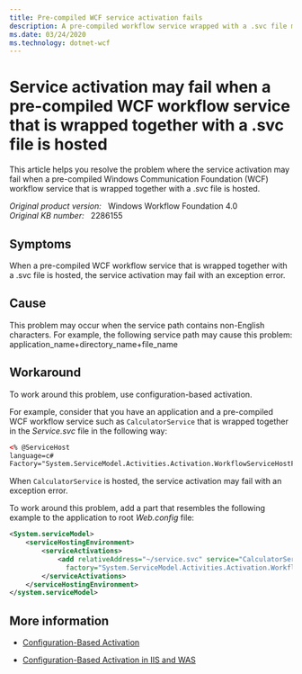 ```yaml
---
title: Pre-compiled WCF service activation fails
description: A pre-compiled workflow service wrapped with a .svc file may fail activation when the service path contains non-English characters. This article provides a resolution.
ms.date: 03/24/2020
ms.technology: dotnet-wcf
---
```

# Service activation may fail when a pre-compiled WCF workflow service that is wrapped together with a .svc file is hosted

This article helps you resolve the problem where the service activation may fail when a pre-compiled Windows Communication Foundation (WCF) workflow service that is wrapped together with a .svc file is hosted.

_Original product version:_ &nbsp; Windows Workflow Foundation 4.0  
_Original KB number:_ &nbsp; 2286155

## Symptoms

When a pre-compiled WCF workflow service that is wrapped together with a .svc file is hosted, the service activation may fail with an exception error.

## Cause

This problem may occur when the service path contains non-English characters. For example, the following service path may cause this problem:  
application_name+directory_name+file_name

## Workaround

To work around this problem, use configuration-based activation.

For example, consider that you have an application and a pre-compiled WCF workflow service such as `CalculatorService` that is wrapped together in the *Service.svc* file in the following way:

```xml
<% @ServiceHost
language=c#
Factory="System.ServiceModel.Activities.Activation.WorkflowServiceHostFactory,Service="CalculatorService"%>
```

When `CalculatorService` is hosted, the service activation may fail with an exception error.

To work around this problem, add a part that resembles the following example to the application to root *Web.config* file:

```xml
<System.serviceModel>
    <serviceHostingEnvironment>
        <serviceActivations>
            <add relativeAddress="~/service.svc" service="CalculatorService"
              factory="System.ServiceModel.Activities.Activation.WorkflowServiceHostFactory"/>
        </serviceActivations>
    </serviceHostingEnvironment>
</system.serviceModel>
```

## More information

- [Configuration-Based Activation](/previous-versions/dotnet/netframework-4.0/dd807499(v=vs.100))

- [Configuration-Based Activation in IIS and WAS](/dotnet/framework/wcf/feature-details/configuration-based-activation-in-iis-and-was)
